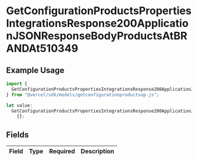 # GetConfigurationProductsPropertiesIntegrationsResponse200ApplicationJSONResponseBodyProductsAtBRANDAt510349

## Example Usage

```typescript
import {
  GetConfigurationProductsPropertiesIntegrationsResponse200ApplicationJSONResponseBodyProductsAtBRANDAt510349,
} from "@vercel/sdk/models/getconfigurationproductsop.js";

let value:
  GetConfigurationProductsPropertiesIntegrationsResponse200ApplicationJSONResponseBodyProductsAtBRANDAt510349 =
    {};
```

## Fields

| Field       | Type        | Required    | Description |
| ----------- | ----------- | ----------- | ----------- |